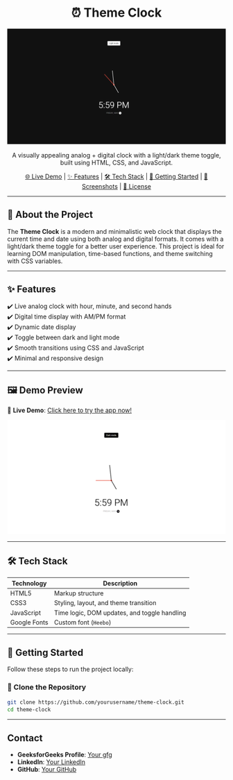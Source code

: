 <h1 align="center">⏰ Theme Clock</h1>

<p align="center">
  <img src="dark.png" alt="Theme Clock Screenshot" width="600">
</p>

<p align="center">
  A visually appealing analog + digital clock with a light/dark theme toggle, built using HTML, CSS, and JavaScript.
</p>

<p align="center">
  <a href="https://garimaakashyap.github.io/Theme-Clock/">🌐 Live Demo</a> |
  <a href="#features">✨ Features</a> |
  <a href="#tech-stack">🛠️ Tech Stack</a> |
  <a href="#getting-started">🚀 Getting Started</a> |
  <a href="#screenshots">📸 Screenshots</a> |
  <a href="#license">📄 License</a>
</p>

---

## 📌 About the Project

The **Theme Clock** is a modern and minimalistic web clock that displays the current time and date using both analog and digital formats. It comes with a light/dark theme toggle for a better user experience. This project is ideal for learning DOM manipulation, time-based functions, and theme switching with CSS variables.

---

## ✨ Features

✔️ Live analog clock with hour, minute, and second hands  
✔️ Digital time display with AM/PM format  
✔️ Dynamic date display  
✔️ Toggle between dark and light mode  
✔️ Smooth transitions using CSS and JavaScript  
✔️ Minimal and responsive design  

---

## 🖼️ Demo Preview

🔗 **Live Demo**: [Click here to try the app now!](https://garimaakashyap.github.io/Theme-Clock/)

<p align="center">
  <img src="light.png" alt="Theme Clock Preview" width="600">
</p>

---

## 🛠️ Tech Stack

| Technology     | Description                                  |
|----------------|----------------------------------------------|
| HTML5          | Markup structure                             |
| CSS3           | Styling, layout, and theme transition        |
| JavaScript     | Time logic, DOM updates, and toggle handling |
| Google Fonts   | Custom font (`Heebo`)                        |

---

## 🚀 Getting Started

Follow these steps to run the project locally:

### 📁 Clone the Repository

```bash
git clone https://github.com/yourusername/theme-clock.git
cd theme-clock
```
---
## Contact

- **GeeksforGeeks Profile**: [Your gfg](https://www.geeksforgeeks.org/user/garimamillicent/)
- **LinkedIn**: [Your LinkedIn](https://www.linkedin.com/in/garima-kashyap-75b1202b8/)
- **GitHub**: [Your GitHub](https://github.com/garimaakashyap)

